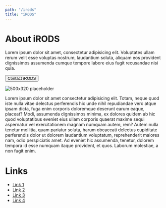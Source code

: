 ```yaml
---
path: "/irods"
title: "iRODS"
---
```


# About iRODS

Lorem ipsum dolor sit amet, consectetur adipisicing elit. Voluptates ullam rerum velit esse voluptas nostrum, laudantium soluta, aliquam eos provident dignissimos assumenda cumque tempore labore eius fugit recusandae nisi quia.

<button class="cta contact">Contact iRODS</button>

![500x320 placeholder](https://via.placeholder.com/500x320)

Lorem ipsum dolor sit amet consectetur adipisicing elit. Totam, neque quod iste nulla vitae delectus perferendis hic unde nihil repudiandae vero atque ipsam dicta, fuga enim corporis doloremque deserunt earum eaque, placeat? Modi, assumenda dignissimos minima, ex dolores quidem ab hic quod voluptatibus eveniet eius ullam corporis quaerat maxime sequi aspernatur vel exercitationem magnam numquam autem, rem? Autem nulla tenetur mollitia, quam pariatur soluta, harum obcaecati delectus cupiditate perferendis dolor ut dolorem laudantium voluptatum, reprehenderit maiores nam, odio perspiciatis amet. Ad eveniet hic assumenda, tenetur, dolorem tempora id esse numquam itaque provident, et quos. Laborum molestiae, a non fugit enim.

# Links

- [Link 1](#)
- [Link 2](#)
- [Link 3](#)
- [Link 4](#)